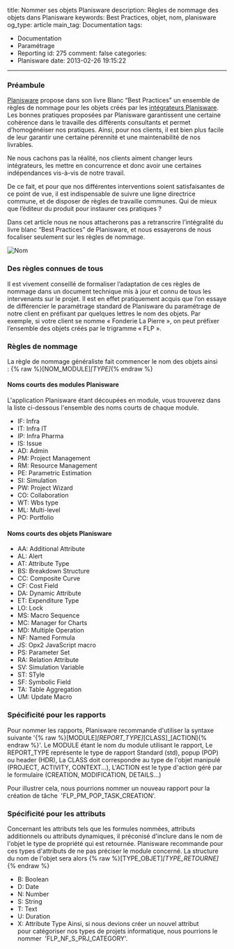 title: Nommer ses objets Planisware
description: Règles de nommage des objets dans Planisware
keywords: Best Practices, objet, nom, planisware
og_type: article
main_tag: Documentation
tags:
  - Documentation
  - Paramétrage
  - Reporting
id: 275
comment: false
categories:
  - Planisware
date: 2013-02-26 19:15:22
---

### Préambule

[Planisware](http://www.planisware.com "Site Internet de Planisware") propose dans son livre Blanc “Best Practices” un ensemble de règles de nommage pour les objets créés par les [intégrateurs Planisware](//fr/projects.html "Découvrez nos services Intrégrateur des solutions Planisware"). Les bonnes pratiques proposées par Planisware garantissent une certaine cohérence dans le travaille des différents consultants et permet d’homogénéiser nos pratiques. Ainsi, pour nos clients, il est bien plus facile de leur garantir une certaine pérennité et une maintenabilité de nos livrables.

Ne nous cachons pas la réalité, nos clients aiment changer leurs intégrateurs, les mettre en concurrence et donc avoir une certaines indépendances vis-à-vis de notre travail.

De ce fait, et pour que nos différentes interventions soient satisfaisantes de ce point de vue, il est indispensable de suivre une ligne directrice commune, et de disposer de règles de travaille communes. Qui de mieux que l’éditeur du produit pour instaurer ces pratiques ?

Dans cet article nous ne nous attacherons pas a retranscrire l’intégralité du livre blanc “Best Practices” de Planisware, et nous essayerons de nous focaliser seulement sur les règles de nommage.
<!-- more -->
![Nom](/blog/wp-content/uploads/2013/02/design-fetish-nom-nom-nom-pillow1-300x229.jpg)

### Des règles connues de tous

Il est vivement conseillé de formaliser l’adaptation de ces règles de nommage dans un document technique mis à jour et connu de tous les intervenants sur le projet. Il est en effet pratiquement acquis que l’on essaye de différencier le paramétrage standard de Planisware du paramétrage de notre client en préfixant par quelques lettres le nom des objets. Par exemple, si votre client se nomme « Fonderie La Pierre », on peut préfixer l’ensemble des objets créés par le trigramme « FLP ».

### Règles de nommage

La règle de nommage généraliste fait commencer le nom des objets ainsi : {% raw %}[NOM_MODULE]_[TYPE]_{% endraw %}

#### Noms courts des modules Planisware

L'application Planisware étant découpées en module, vous trouverez dans la liste ci-dessous l'ensemble des noms courts de chaque module.

*   IF: Infra
*   IT: Infra IT
*   IP: Infra Pharma
*   IS: Issue
*   AD: Admin
*   PM: Project Management
*   RM: Resource Management
*   PE: Parametric Estimation
*   SI: Simulation
*   PW: Project Wizard
*   CO: Collaboration
*   WT: Wbs type
*   ML: Multi-level
*   PO: Portfolio

#### Noms courts des objets Planisware

*   AA: Additional Attribute
*   AL: Alert
*   AT: Attribute Type
*   BS: Breakdown Structure
*   CC: Composite Curve
*   CF: Cost Field
*   DA: Dynamic Attribute
*   ET: Expenditure Type
*   LO: Lock
*   MS: Macro Sequence
*   MC: Manager for Charts
*   MD: Multiple Operation
*   NF: Named Formula
*   JS: Opx2 JavaScript macro
*   PS: Parameter Set
*   RA: Relation Attribute
*   SV: Simulation Variable
*   ST: STyle
*   SF: Symbolic Field
*   TA: Table Aggregation
*   UM: Update Macro

### Spécificité pour les rapports

Pour nommer les rapports, Planisware recommande d'utiliser la syntaxe suivante '{% raw %}[MODULE]_[REPORT_TYPE]_[CLASS]_[ACTION]{% endraw %}'.
Le MODULE étant le nom du module utilisant le rapport,
Le REPORT_TYPE représente le type de rapport Standard (std), popup (POP) ou header (HDR),
La CLASS doit correspondre au type de l'objet manipulé (PROJECT, ACTIVITY, CONTEXT...),
L'ACTION est le type d'action géré par le formulaire (CREATION, MODIFICATION, DETAILS...)

Pour illustrer cela, nous pourrions nommer un nouveau rapport pour la création de tâche  'FLP_PM_POP_TASK_CREATION'.

### Spécificité pour les attributs

Concernant les attributs tels que les formules nommées, attributs additionnels ou attributs dynamiques, il préconisé d'inclure dans le nom de l'objet le type de propriété qui est retournée. Planisware recommande pour ces types d'attributs de ne pas préciser le module concerné. La structure du nom de l'objet sera alors {% raw %}[TYPE_OBJET]_[TYPE_RETOURNE]_{% endraw %}

*   B: Boolean
*   D: Date
*   N: Number
*   S: String
*   T: Text
*   U: Duration
*   X: Attribute Type
Ainsi, si nous devions créer un nouvel attribut pour catégoriser nos types de projets informatique, nous pourrions le nommer  'FLP_NF_S_PRJ_CATEGORY'.
